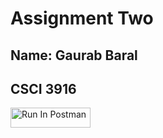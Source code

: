 # Assignment Two
## Name: Gaurab Baral
## CSCI 3916

[<img src="https://run.pstmn.io/button.svg" alt="Run In Postman" style="width: 128px; height: 32px;">](https://app.getpostman.com/run-collection/41738468-157b0ba5-8042-46f0-aa58-84a9447cb932?action=collection%2Ffork&source=rip_markdown&collection-url=entityId%3D41738468-157b0ba5-8042-46f0-aa58-84a9447cb932%26entityType%3Dcollection%26workspaceId%3D8e5661a6-a63a-4245-9c5c-1f2c691db6cc)